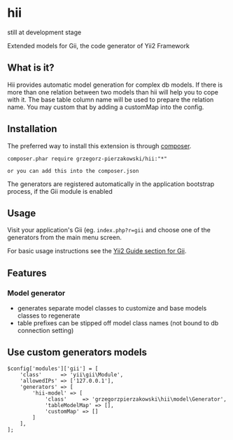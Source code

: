 hii
===========

still at development stage


Extended models for Gii, the code generator of Yii2 Framework


What is it?
-----------

Hii provides automatic model generation for complex db models. If there is more than one relation between two models than hii will help you to cope with it.
The base table column name will be used to prepare the relation name. You may custom that by adding a customMap into the config.

Installation
------------

The preferred way to install this extension is through [composer](http://getcomposer.org/download/).

    composer.phar require grzegorz-pierzakowski/hii:"*"

    or you can add this into the composer.json

The generators are registered automatically in the application bootstrap process, if the Gii module is enabled

Usage
-----

Visit your application's Gii (eg. `index.php?r=gii` and choose one of the generators from the main menu screen.

For basic usage instructions see the [Yii2 Guide section for Gii](http://www.yiiframework.com/doc-2.0/guide-tool-gii.html).

Features
--------

### Model generator

- generates separate model classes to customize and base models classes to regenerate
- table prefixes can be stipped off model class names (not bound to db connection setting)

Use custom generators models
-----------------------------------------------

```
$config['modules']['gii'] = [
    'class'      => 'yii\gii\Module',
    'allowedIPs' => ['127.0.0.1'],
    'generators' => [
        'hii-model' => [
            'class'     => 'grzegorzpierzakowski\hii\model\Generator',
            'tableModelMap' => [],
            'customMap' => []
        ]
    ],
];
```

